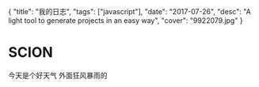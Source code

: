 {
  "title": "我的日志",
  "tags": ["javascript"],
  "date": "2017-07-26",
  "desc": "A light tool to generate projects in an easy way",
  "cover": "9922079.jpg"
}

# SCION

今天是个好天气 外面狂风暴雨的 